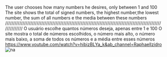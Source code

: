 The user chooses how many numbers he desires, only between 1 and 100
The site shows the total of signed numbers, the highest number,the lowest number, the sum of all numbers e the media between these numbers 
//////////////////////////////////////////////////////////////////////////////////////////////////////////////
O usuário escolhe quantos números deseja, apenas entre 1 e 100
O site mostra o total de números escolhidos, o número mais alto, o número mais baixo, a soma de todos os números e a média entre esses números
https://www.youtube.com/watch?v=hibizBLYa_k&ab_channel=RaphaelIzidro
![na](https://gyazo.com/da4eaa72f170513110c8d1e4952b5471.png)
